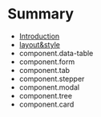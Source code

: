 # Summary

* [Introduction](README.md)
* [layout&style](chapter1.md)
* component.data-table
* component.form
* component.tab
* component.stepper
* component.modal
* component.tree
* component.card

